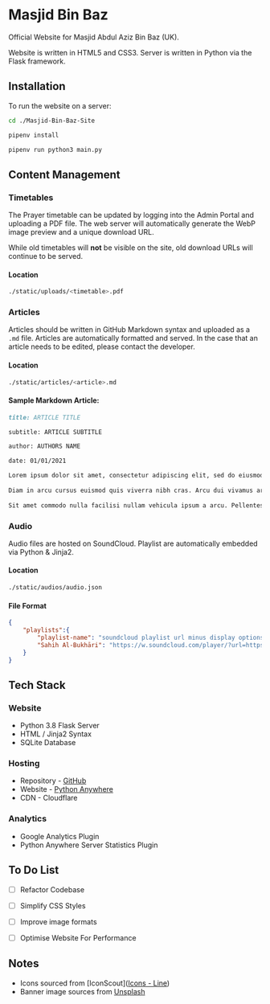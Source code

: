 # Masjid Bin Baz

Official Website for Masjid Abdul Aziz Bin Baz (UK).

Website is written in HTML5 and CSS3. Server is written in Python via the Flask framework.



## Installation

To run the website on a server:

```bash
cd ./Masjid-Bin-Baz-Site

pipenv install 

pipenv run python3 main.py
```



## Content Management

### Timetables

The Prayer timetable can be updated by logging into the Admin Portal and uploading a PDF file. The web server will automatically generate the WebP image preview and a unique download URL.

While old timetables will **not** be visible on the site, old download URLs will continue to be served.



#### Location

```bash
./static/uploads/<timetable>.pdf
```



### Articles

Articles should be written in GitHub Markdown syntax and uploaded as a `.md` file.  Articles are automatically formatted and served.  In the case that an article needs to be edited, please contact the developer.



#### Location

```bash
./static/articles/<article>.md
```



#### Sample Markdown Article:

```markdown
title: ARTICLE TITLE

subtitle: ARTICLE SUBTITLE

author: AUTHORS NAME

date: 01/01/2021

Lorem ipsum dolor sit amet, consectetur adipiscing elit, sed do eiusmod tempor incididunt ut labore et dolore magna aliqua. Id aliquet risus feugiat in ante metus dictum. Rhoncus aenean vel elit scelerisque mauris pellentesque.  
  
Diam in arcu cursus euismod quis viverra nibh cras. Arcu dui vivamus arcu felis bibendum ut tristique. Venenatis lectus magna fringilla urna porttitor rhoncus dolor. In aliquam sem fringilla ut morbi. Aliquam malesuada bibendum arcu vitae elementum curabitur. Laoreet sit amet cursus sit amet dictum sit amet justo. Nam aliquam sem et tortor consequat. Nunc sed velit dignissim sodales ut eu sem. Tristique senectus et netus et malesuada fames ac turpis egestas.
  
Sit amet commodo nulla facilisi nullam vehicula ipsum a arcu. Pellentesque habitant morbi tristique senectus. Tincidunt eget nullam non nisi est sit amet facilisis. Semper feugiat nibh sed pulvinar proin gravida hendrerit lectus. Eget aliquet nibh praesent tristique magna sit. Quam quisque id diam vel.

```



### Audio

Audio files are hosted on SoundCloud. Playlist are automatically embedded via Python & Jinja2.

#### Location

```bash
./static/audios/audio.json
```



#### File Format

```json
{
    "playlists":{
        "playlist-name": "soundcloud playlist url minus display options",
        "Sahih Al-Bukhāri": "https://w.soundcloud.com/player/?url=https%3A//api.soundcloud.com/playlists/1267629787"
    }
}
```



## Tech Stack

### Website

- Python 3.8 Flask Server
- HTML / Jinja2 Syntax
- SQLite Database



### Hosting

- Repository - [GitHub](github.com/abdullahrehmat/masjid-bin-baz-v2)
- Website - [Python Anywhere](pythonanywhere.com)
- CDN - Cloudflare



### Analytics

- Google Analytics Plugin
- Python Anywhere Server Statistics Plugin



## To Do List

- [ ] Refactor Codebase
- [ ] Simplify CSS Styles
- [ ] Improve image formats
- [ ] Optimise Website For Performance



## Notes

- Icons sourced from [IconScout]([Icons - Line](https://iconscout.com/unicons/explore/line))
- Banner image sources from [Unsplash](https://unsplash.com/images)
